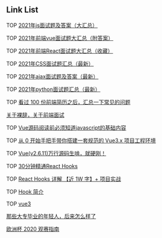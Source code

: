 ## Link List

TOP [2021年js面试题及答案（大汇总）](https://www.php.cn/js-tutorial-457008.html)

TOP [2021年前端vue面试题大汇总（附答案）](https://www.php.cn/js-tutorial-457006.html)

TOP [2021年前端React面试题大汇总（收藏）](https://www.php.cn/js-tutorial-457313.html)

TOP [2021年CSS面试题汇总（最新）](https://www.php.cn/css-tutorial-457249.html)

TOP [2021年ajax面试题及答案（最新）](https://www.php.cn/toutiao-457061.html)

TOP [2021年python面试题汇总（最新）](https://www.php.cn/python-tutorials-457003.html)

TOP [看过 100 份前端简历之后，汇总一下常见的问题](https://juejin.cn/post/6947863151761162276)

[关于裸辞，关于前端面试](https://juejin.cn/post/6844903858297143310)

TOP [Vue源码阅读前必须知道javascript的基础内容](https://juejin.cn/post/6844903638389915661)

TOP [从 0 开始手把手带你搭建一套规范的 Vue3.x 项目工程环境](https://juejin.cn/post/6951649464637636622)

TOP [Vue(v2.6.11)万行源码生啃，就硬刚！](https://juejin.cn/post/6846687602679119885)

TOP [30分钟精通React Hooks](https://juejin.cn/post/6844903709927800846)

TOP [React Hooks 详解 【近 1W 字】+ 项目实战](https://juejin.cn/post/6844903985338400782)

TOP [Hook 简介](https://react.docschina.org/docs/hooks-intro.html)

TOP [vue3](https://v3.vuejs.org/)

[那些大专毕业的年轻人，后来怎么样了](https://www.huxiu.com/article/433990.html)

[欧洲杯 2020 观赛指南](https://sspai.com/post/67125)